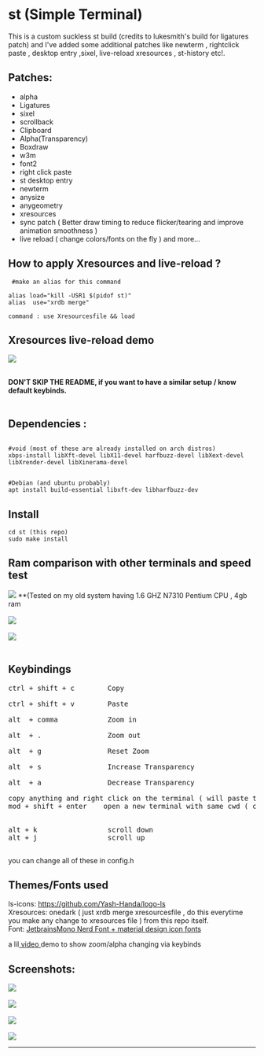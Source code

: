 # st (Simple Terminal)

This is a custom suckless st build (credits to lukesmith's build for ligatures patch) and I've added some additional patches like newterm , rightclick paste , desktop entry ,sixel, live-reload xresources , st-history etc!.

## Patches:

- alpha 
- Ligatures
- sixel 
- scrollback
- Clipboard
- Alpha(Transparency)
- Boxdraw
- w3m
- font2
- right click paste
- st desktop entry
- newterm
- anysize
- anygeometry
- xresources
- sync patch ( Better draw timing to reduce flicker/tearing and improve animation smoothness )
- live reload ( change colors/fonts on the fly )
  and more...
  <br>

## How to apply Xresources and live-reload ?

```
 #make an alias for this command

alias load="kill -USR1 $(pidof st)"
alias  use="xrdb merge"

command : use Xresourcesfile && load

```
## Xresources live-reload demo

<img src="https://github.com/siduck76/dotfiles/blob/master/rice%20flex/live-reloadXresources.gif"> <br><br>

<b>DON'T SKIP THE README, if you want to have a similar setup / know default keybinds.<br><br></b>

## Dependencies : <br>


```

#void (most of these are already installed on arch distros)
xbps-install libXft-devel libX11-devel harfbuzz-devel libXext-devel libXrender-devel libXinerama-devel
 

#Debian (and ubuntu probably)
apt install build-essential libxft-dev libharfbuzz-dev 

```

## Install <br>

`cd st (this repo) `<br>
`sudo make install `<br>


## Ram comparison with other terminals and speed test

<img src="https://raw.githubusercontent.com/siduck76/dotfiles/master/rice%20flex/terminal_ramUsage.jpg">
**(Tested on my old system having 1.6 GHZ N7310 Pentium CPU , 4gb ram
 <br><br>
<img src="https://raw.githubusercontent.com/siduck76/dotfiles/master/rice%20flex/speedTest.png"> <br><br>
<img src="https://raw.githubusercontent.com/siduck76/dotfiles/master/rice%20flex/speedTest1.png"> <br><br>

## Keybindings<br>

<pre>
ctrl + shift + c        Copy  <br>
ctrl + shift + v        Paste <br>
alt  + comma            Zoom in <br>
alt  + .                Zoom out <br>
alt  + g                Reset Zoom<br>
alt  + s                Increase Transparency<br>
alt  + a                Decrease Transparency <br>
copy anything and right click on the terminal ( will paste the copied thing ) 
mod + shift + enter    open a new terminal with same cwd ( current working directory )


alt + k                 scroll down 
alt + j                 scroll up

</pre>

you can change all of these in config.h
<br>

## Themes/Fonts used

ls-icons: https://github.com/Yash-Handa/logo-ls <br>
Xresources: onedark ( just xrdb merge xresourcesfile , do this everytime you make any change to xresources file ) from this repo itself.<br>
Font: <a href="https://github.com/siduck76/matfonts"> JetbrainsMono Nerd Font + material design icon fonts </a>

a lil<a href="https://share.vidyard.com/watch/sdFeoxaRr124U893WVEcxN?"> video </a>demo to show zoom/alpha changing via keybinds

## Screenshots:

<img src="https://raw.githubusercontent.com/siduck76/personal-backup/master/misc/delete_this/bruh.png"> <br><br>
<img src="https://raw.githubusercontent.com/siduck76/personal-backup/master/misc/delete_this/ithree0-36-43.png"> <br><br>
<img src="https://raw.githubusercontent.com/siduck76/personal-backup/master/misc/delete_this/two7-00.png"> <br><br>
<img src="https://raw.githubusercontent.com/siduck76/personal-backup/master/misc/delete_this/u.png"> <br><hr>
